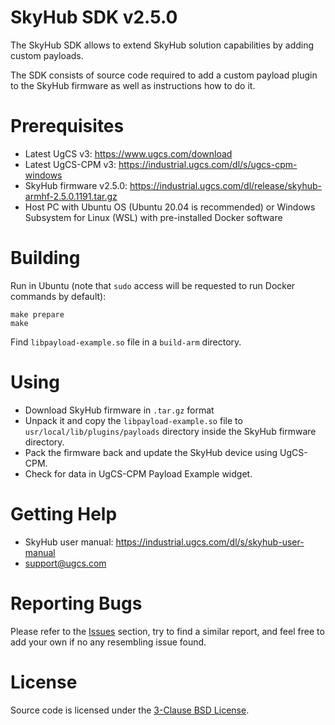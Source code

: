 SkyHub SDK v2.5.0
=================

The SkyHub SDK allows to extend SkyHub solution capabilities by adding custom payloads.

The SDK consists of source code required to add a custom payload plugin to the SkyHub firmware as well as instructions how to do it.

Prerequisites
=============

* Latest UgCS v3: https://www.ugcs.com/download
* Latest UgCS-CPM v3: https://industrial.ugcs.com/dl/s/ugcs-cpm-windows
* SkyHub firmware v2.5.0: https://industrial.ugcs.com/dl/release/skyhub-armhf-2.5.0.1191.tar.gz
* Host PC with Ubuntu OS (Ubuntu 20.04 is recommended) or Windows Subsystem for Linux (WSL) with pre-installed Docker software

Building
========

Run in Ubuntu (note that `sudo` access will be requested to run Docker commands by default):

    make prepare
    make

Find `libpayload-example.so` file in a `build-arm` directory.

Using
=====

* Download SkyHub firmware in `.tar.gz` format
* Unpack it and copy the `libpayload-example.so` file to `usr/local/lib/plugins/payloads` directory inside the SkyHub firmware directory.
* Pack the firmware back and update the SkyHub device using UgCS-CPM.
* Check for data in UgCS-CPM Payload Example widget.

Getting Help
============

* SkyHub user manual: https://industrial.ugcs.com/dl/s/skyhub-user-manual
* support@ugcs.com

Reporting Bugs
==============

Please refer to the [Issues](https://github.com/ugcs/skyhub-sdk/issues) section, try to find a similar report, and feel free to add your own if no any resembling issue found.

License
=======

Source code is licensed under the [3-Clause BSD License](LICENSE).
